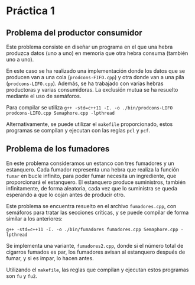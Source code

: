 # Práctica 1

## Problema del productor consumidor

Este problema consiste en diseñar un programa en el que una hebra produzca datos (uno a uno) en memoria que otra hebra consuma (también uno a uno).

En este caso se ha realizado una implementación donde los datos que se producen van a una cola (`prodcons-FIFO.cpp`) y otra donde van a una pila (`prodcons-LIFO.cpp`). Además, se ha trabajado con varias hebras productoras y varias consumidoras. La exclusión mutua se ha resuelto mediante el uso de semáforos.

Para compilar se utiliza `g++ -std=c++11 -I. -o ./bin/prodcons-LIFO prodcons-LIFO.cpp Semaphore.cpp -lpthread`

Alternativamente, se puede utilizar el `makefile` proporcionado, estos programas se compilan y ejecutan con las reglas `pcl` y `pcf`.

## Problema de los fumadores

En este problema consideramos un estanco con tres fumadores y un estanquero. Cada fumador representa una hebra que realiza la función `fumar` en bucle infinito, para poder fumar necesita un ingrediente, que proporcionará el estanquero. El estanquero produce suministros, también infinitamente, de forma aleatoria, cada vez que lo suministra se queda esperando a que lo cojan antes de producir otro.

Este problema se encuentra resuelto en el archivo `fumadores.cpp`, con semáforos para tratar las secciones críticas, y se puede compilar de forma similar a los anteriores:

`g++ -std=c++11 -I. -o ./bin/fumadores fumadores.cpp Semaphore.cpp -lpthread`

Se implementa una variante, `fumadores2.cpp`, donde si el número total de cigarros fumados es par, los fumadores avisan al estanquero después de fumar, y si es impar, lo hacen antes.

Utilizando el `makefile`, las reglas que compilan y ejecutan estos programas son `fu` y `fu2`.
